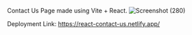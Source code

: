 Contact Us Page made using Vite + React.
![Screenshot (280)](https://github.com/Ritik-9462/Contact-us-page/assets/108204102/23a3049f-e49b-4080-94f9-6e97399e988c)

Deployment Link: https://react-contact-us.netlify.app/
